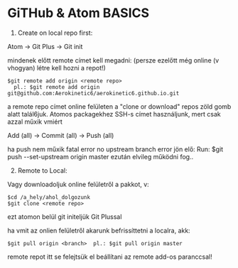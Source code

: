 # GiTHub & Atom BASICS

1. Create on local repo first:

  Atom -> Git Plus -> Git init

  mindenek előtt remote címet kell megadni:
   (persze ezelőtt még online (v vhogyan) létre kell hozni a repot!)

    $git remote add origin <remote repo>
      pl.: $git remote add origin git@github.com:Aerokinetic6/aerokinetic6.github.io.git

   a remote repo címet online felületen a "clone or download" repos zöld gomb
    alatt talál6juk. Atomos packagekhez SSH-s címet használjunk, mert csak
    azzal műxik vmiért



  Add (all) -> Commit (all) -> Push (all)

  ha push nem műxik fatal error no upstream branch error jön elő:
    Run: $git push --set-upstream origin master
    ezután elvileg működni fog..


2. Remote to Local:

  Vagy downloadoljuk online felületről a pakkot, v:

    $cd /a_hely/ahol_dolgozunk
    $git clone <remote repo>

  ezt atomon belül git initeljük Git Plussal

  ha vmit az onlien felületről akarunk befrissíttetni a localra, akk:

    $git pull origin <branch>  pl.: $git pull origin master

  remote repot itt se felejtsük el beállítani az remote add-os paranccsal!


    
